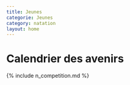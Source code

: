 ```yaml
---
title: Jeunes
categorie: Jeunes
category: natation
layout: home
---
```


# Calendrier des avenirs

{% include n_competition.md %}
